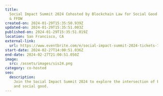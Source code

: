 ```yaml
---
title:
  Social Impact Summit 2024 Cohosted by Blockchain Law for Social Good Center
  & FFDW
created-on: 2024-01-29T15:35:50.939Z
updated-on: 2024-01-29T15:35:51.003Z
published-on: 2024-01-29T15:35:51.019Z
location: San Francisco, CA
external-link:
  url: https://www.eventbrite.com/e/social-impact-summit-2024-tickets-758076215367
start-date: 2024-02-27T14:00:51.036Z
end-date: 2024-02-27T21:00:51.050Z
image:
  src: /assets/images/sis24.png
category: co-hosted
seo:
  description:
    Join the Social Impact Summit 2024 to explore the intersection of blockchain
    and social good.
---
```

